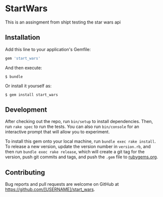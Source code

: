 # StartWars

This is an assingment from shipt testing the star wars api

## Installation

Add this line to your application's Gemfile:

```ruby
gem 'start_wars'
```

And then execute:

    $ bundle

Or install it yourself as:

    $ gem install start_wars


## Development

After checking out the repo, run `bin/setup` to install dependencies. Then, run `rake spec` to run the tests. You can also run `bin/console` for an interactive prompt that will allow you to experiment.

To install this gem onto your local machine, run `bundle exec rake install`. To release a new version, update the version number in `version.rb`, and then run `bundle exec rake release`, which will create a git tag for the version, push git commits and tags, and push the `.gem` file to [rubygems.org](https://rubygems.org).

## Contributing

Bug reports and pull requests are welcome on GitHub at https://github.com/[USERNAME]/start_wars.
